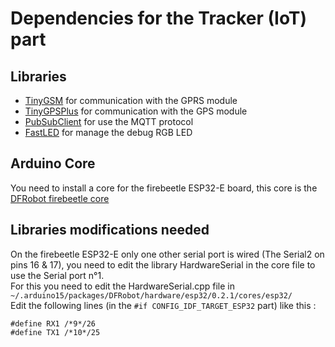 # Dependencies for the Tracker (IoT) part

## Libraries
- [TinyGSM](https://github.com/vshymanskyy/TinyGSM) for communication with the GPRS module
- [TinyGPSPlus](https://github.com/mikalhart/TinyGPSPlus) for communication with the GPS module
- [PubSubClient](https://github.com/knolleary/pubsubclient) for use the MQTT protocol
- [FastLED](https://github.com/FastLED/FastLED) for manage the debug RGB LED

## Arduino Core
You need to install a core for the firebeetle ESP32-E board, this core is the [DFRobot firebeetle core](http://download.dfrobot.top/FireBeetle/package_DFRobot_index.json)

## Libraries modifications needed
On the firebeetle ESP32-E only one other serial port is wired (The Serial2 on pins 16 & 17), you need to edit the library HardwareSerial in the core file to use the Serial port n°1.<br>
For this you need to edit the HardwareSerial.cpp file in `~/.arduino15/packages/DFRobot/hardware/esp32/0.2.1/cores/esp32/`<br>
Edit the following lines (in the `#if CONFIG_IDF_TARGET_ESP32` part) like this :
```
#define RX1 /*9*/26
#define TX1 /*10*/25
```
